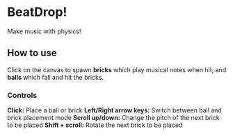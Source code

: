 # BeatDrop!

Make music with physics!

## How to use

Click on the canvas to spawn **bricks** which play musical notes when hit, and **balls** which fall and hit the bricks.

### Controls

**Click:** Place a ball or brick
**Left/Right arrow keys:** Switch between ball and brick placement mode
**Scroll up/down:** Change the pitch of the next brick to be placed
**Shift + scroll:** Rotate the next brick to be placed
